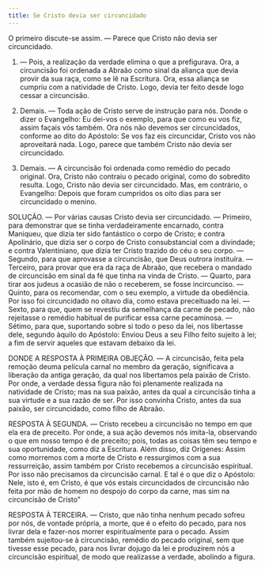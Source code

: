 ```yaml
---
title: Se Cristo devia ser circuncidado
---
```


O primeiro discute-se assim. — Parece que Cristo não devia ser circuncidado.  

1. — Pois, a realização da verdade elimina o que a prefigurava. Ora, a circuncisão foi ordenada a Abraão como sinal da aliança que devia provir da sua raça, como se lê na Escritura. Ora, essa aliança se cumpriu com a natividade de Cristo. Logo, devia ter feito desde logo cessar a circuncisão.  

2. Demais. — Toda ação de Cristo serve de instrução para nós. Donde o dizer o Evangelho: Eu dei-vos o exemplo, para que como eu vos fiz, assim façais vós também. Ora nós não devemos ser circuncidados, conforme ao dito do Apóstolo: Se vos faz eis circuncidar, Cristo vos não aproveitará nada. Logo, parece que também Cristo não devia ser circuncidado.  

3. Demais. — A circuncisão foi ordenada como remédio do pecado original. Ora, Cristo não contraiu o pecado original, como do sobredito resulta. Logo, Cristo não devia ser circuncidado.  Mas, em contrário, o Evangelho: Depois que foram cumpridos os oito dias para ser circuncidado o menino.  

SOLUÇÃO. — Por várias causas Cristo devia ser circuncidado. — Primeiro, para demonstrar que se tinha verdadeiramente encarnado, contra Maniqueu, que dizia ter sido fantástico o corpo de Cristo; e contra Apolinário, que dizia ser o corpo de Cristo consubstancial com a divindade; e contra Valentiniano, que dizia ter Cristo trazido do céu o seu corpo. — Segundo, para que aprovasse a circuncisão, que Deus outrora instituíra. — Terceiro, para provar que era da raça de Abraão, que recebera o mandado de circuncisão em sinal da fé que tinha na vinda de Cristo. — Quarto, para tirar aos judeus a ocasião de não o receberem, se fosse incircunciso. — Quinto, para os recomendar, com o seu exemplo, a virtude da obediência. Por isso foi circuncidado no oitavo dia, como estava preceituado na lei. — Sexto, para que, quem se revestiu da semelhança da carne de pecado, não rejeitasse o remédio habitual de purificar essa carne pecaminosa. — Sétimo, para que, suportando sobre si todo o peso da lei, nos libertasse dele, segundo àquilo do Apóstolo: Enviou Deus a seu Filho feito sujeito à lei; a fim de servir aqueles que estavam debaixo da lei.  

DONDE A RESPOSTA À PRIMEIRA OBJEÇÃO. — A circuncisão, feita pela remoção deuma película carnal no membro da geração, significava a liberação da antiga geração, da qual nos libertamos pela paixão de Cristo. Por onde, a verdade dessa figura não foi plenamente realizada na natividade de Cristo; mas na sua paixão, antes da qual a circuncisão tinha a sua virtude e a sua razão de ser. Por isso convinha Cristo, antes da sua paixão, ser circuncidado, como filho de Abraão.  

RESPOSTA À SEGUNDA. — Cristo recebeu a circuncisão no tempo em que ela era de preceito. Por onde, a sua ação devemos nós imita-la, observando o que em nosso tempo é de preceito; pois, todas as coisas têm seu tempo e sua oportunidade, como diz a Escritura. Além disso, diz Orígenes: Assim como morremos com a morte de Cristo e ressurgimos com a sua ressurreição, assim também por Cristo recebemos a circuncisão espiritual. Por isso não precisamos da circuncisão carnal. E tal é o que diz o Apóstolo: Nele, isto é, em Cristo, é que vós estais circuncidados de circuncisão não feita por mão de homem no despojo do corpo da carne, mas sim na circuncisão de Cristo"  

RESPOSTA À TERCEIRA. — Cristo, que não tinha nenhum pecado sofreu por nós, de vontade própria, a morte, que é o efeito do pecado, para nos livrar dela e fazer-nos morrer espiritualmente para o pecado. Assim também sujeitou-se à circuncisão, remédio do pecado original, sem que tivesse esse pecado, para nos livrar dojugo da lei e produzirem nós a circuncisão espiritual, de modo que realizasse a verdade, abolindo a figura.